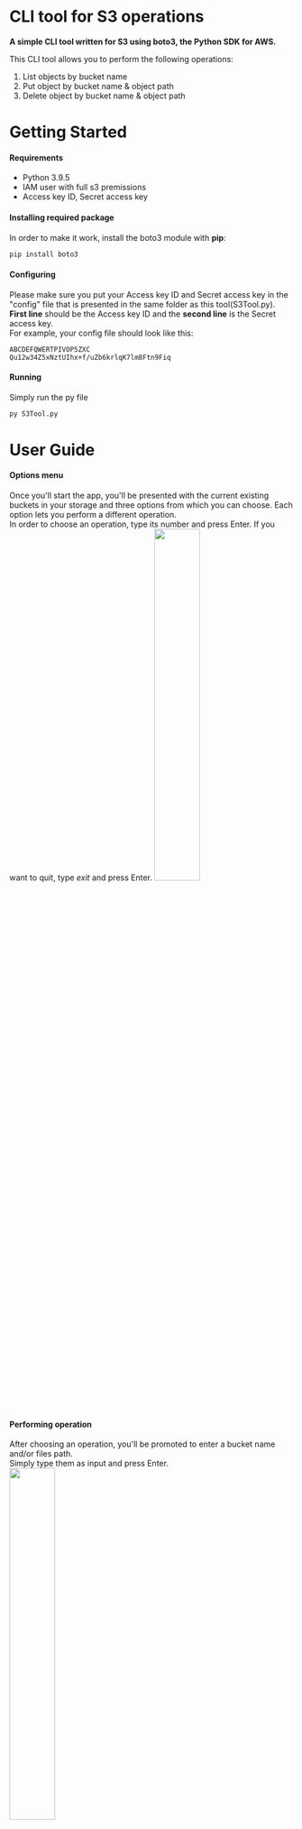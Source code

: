 # CLI tool for S3 operations
**A simple CLI tool written for S3 using boto3, the Python SDK for AWS.**

This CLI tool allows you to perform the following operations:
1. List objects by bucket name
2. Put object by bucket name & object path
3. Delete object by bucket name & object path

# Getting Started
#### Requirements
* Python 3.9.5
* IAM user with full s3 premissions
* Access key ID, Secret access key

#### Installing required package
In order to make it work, install the boto3 module with **pip**:<br>
```python
pip install boto3
```

#### Configuring
Please make sure you put your Access key ID and Secret access key in the "config" file that is presented in the same folder as this tool(S3Tool.py).<br>
**First line** should be the Access key ID and the **second line** is the Secret access key.<br>
For example, your config file should look like this:<br>
```
ABCDEFQWERTPIVOP5ZXC
Qu12w34Z5xNztUIhx+f/uZb6krlqK7lm8Ftn9Fiq
```

#### Running
Simply run the py file 
```python
py S3Tool.py
```

# User Guide
#### Options menu
Once you'll start the app, you'll be presented with the current existing buckets in your storage and three options from which you can choose. Each option lets you perform a different operation.<br>
In order to choose an operation, type its number and press Enter. If you want to quit, type *exit* and press Enter.
<img src="https://user-images.githubusercontent.com/50183122/154837879-40e5827b-02dc-48cb-a05f-d91c35903aa9.png" width="40%" height="40%">

#### Performing operation
After choosing an operation, you'll be promoted to enter a bucket name and/or files path.<br> Simply type them as input and press Enter.<br>
<img src="https://user-images.githubusercontent.com/50183122/154838111-6a29a763-19af-4fd6-b3e8-cf9898891d2d.png" width="40%" height="40%"><br>
After the operation is complete, the operations menu will reappear.

### Help menu --help
In order to view the help menu within the app, run:
Simply run the py file 
```python
py S3Tool.py --help
```
<img src="https://user-images.githubusercontent.com/50183122/154839371-396f34f5-dfd0-4916-95d1-d8c45e9b974e.png" width="40%" height="40%"><br>


# Code explanation
This app was made using AWS SDK for Python (Boto3) which allows to create, configure, and manage AWS services, such as Amazon Simple Storage Service (Amazon S3). The SDK provides an object-oriented API as well as low-level access to AWS services.
<br>Specifically for this app I used the low-level client.
```python
# initialize the client with aws service name, region, key and secret
s3_client = boto3.client('s3', region_name='us-east-1',
                         aws_access_key_id=AWS_KEY_ID,
                         aws_secret_access_key=AWS_SECRET)
```
On app startup, the code retrieves current existing buckets, and print them to the user:
```python
response = s3_client.list_buckets()
print('Existing buckets:')
for bucket in response['Buckets']:
    print("     "+bucket["Name"])
```
Within the main function of this code, a menu is printed to the user, which lets the user to choose an operation.<br>
According to the chosen operation, a specific function will be called which performs user’s request.<br>
The three functions are:
1. list_objects()
2. put_object()
3. delete_object()

### list_objects
Gets bucket name from the user and retrieves its objects using the boto3 utilities.
```python
def list_objects():
    # Let the user to choose a bucket by name
    bucketName = input("Please enter a bucket name:")
    try:
        # Retrieve the objects from a bucket
        objects = s3_client.list_objects_v2(Bucket=bucketName)

        # Output the objects
        for obj in objects['Contents']:
            print(obj['Key'])

    except Exception as e:
        logging.error(e)
```
### put_object
Gets bucket name and file path from the user as input, check if the file path is correct. If the file path is correct, it passes the backets name and file path to the upload_file() function.
```python
def put_object():
    bucket_name = input("Please enter buckets name: ")
    file_path = input("Please enter files full path: ")

    # check if the selected file path is correct
    if (os.path.isfile(file_path)):
        upload_file(file_path, bucket_name)
    else:
        print("File path incorrect. Please try again.")
```

The upload_file() function uses the boto3 utilities to actually upload the file.
```python
# A function that uploads selected file to the selected bucket
def upload_file(file_name, bucket, object_name=None):
    """Upload a file to an S3 bucket

    :param file_name: File to upload
    :param bucket: Bucket to upload to
    :param object_name: S3 object name. If not specified then file_name is used
    :return: True if file was uploaded, else False
    """

    # If S3 object_name was not specified, use file_name
    if object_name is None:
        object_name = os.path.basename(file_name)

    try:
        response = s3_client.upload_file(file_name, bucket, object_name)
        print("Object was uploaded successfully!")
    except Exception as e:
        logging.error(e)
```
### delete_object
Gets bucket name and file path from the user as input, using boto3 utilities to delete the specified object.
```python
def delete_object():
    bucket_name = input("Please enter buckets name: ")
    file_path = input("Please enter files path: ")
    try:
        response = s3_client.delete_object(Bucket=bucket_name, Key=file_path)
        print("Object was deleted successfully!")
    except Exception as e:
        logging.error(e)
```
*Note: each function contains a try/except block in order to catch such errors as wrong bucket name, permission denied, etc..*

# Resource that was used in making of this task
https://boto3.amazonaws.com/v1/documentation/api/latest/reference/services/s3.html
